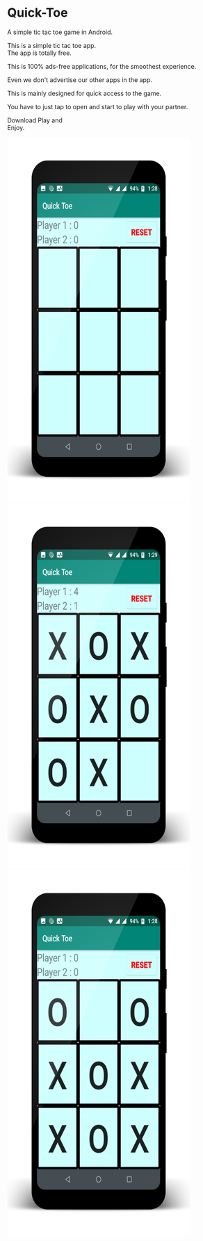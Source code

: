 # Quick-Toe
A simple tic tac toe game  in Android.

<p>
This is a simple tic tac toe app.</br>
The app is totally free.</br>

This is 100% ads-free applications, for the smoothest experience.</br>

Even we don't advertise our other apps in the app.</br>

This is mainly designed for quick access to the game.</br>

You have to just tap to open and start to play with your partner.</br>


Download Play and</br>
Enjoy.</br></p>

<img src="https://github.com/KAbhijeet2105/Quick-Toe/blob/master/asset/screener_1543478560257.png" height="840" width="420"></img>
<img src="https://github.com/KAbhijeet2105/Quick-Toe/blob/master/asset/screener_1543478594604.png" height="840" width="420"></img>
<img src="https://github.com/KAbhijeet2105/Quick-Toe/blob/master/asset/screener_1543478624630.png" height="840" width="420"></img>
